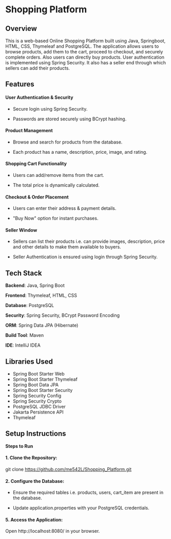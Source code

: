 # **Shopping Platform**

## Overview

This is a web-based Online Shopping Platform built using Java, Springboot, HTML, CSS, Thymeleaf and PostgreSQL. The application allows users to browse products, 
add them to the cart, proceed to checkout, and securely complete orders. Also users can directly buy products. User authentication is implemented using Spring Security. It also has a seller end through which sellers can add their products.

## Features

#### User Authentication & Security

- Secure login using Spring Security.

- Passwords are stored securely using BCrypt hashing.

#### Product Management

- Browse and search for products from the database.

- Each product has a name, description, price, image, and rating.

#### Shopping Cart Functionality

- Users can add/remove items from the cart.

- The total price is dynamically calculated.

#### Checkout & Order Placement

- Users can enter their address & payment details.

- "Buy Now" option for instant purchases.

#### Seller Window

- Sellers can list their products i.e. can provide images, description, price and other details to make them available to buyers.
  
- Seller Authentication is ensured using login through Spring Security.
  

## Tech Stack
**Backend**:    Java, Spring Boot

**Frontend**:   Thymeleaf, HTML, CSS

**Database**:   PostgreSQL

**Security**:   Spring Security, BCrypt Password Encoding

**ORM**:  Spring Data JPA (Hibernate)

**Build Tool**: Maven

**IDE**:  IntelliJ IDEA

## Libraries Used

-  Spring Boot Starter Web 
-  Spring Boot Starter Thymeleaf 
- Spring Boot Data JPA  
- Spring Boot Starter Security 
- Spring Security Config 
- Spring Security Crypto 
- PostgreSQL JDBC Driver 
- Jakarta Persistence API 
- Thymeleaf

## Setup Instructions

**Steps to Run**

 #### 1. Clone the Repository:

git clone https://github.com/me542L/Shopping_Platform.git

#### 2. Configure the Database:
- Ensure the required tables i.e. products, users, cart_item are present in the database.
  
- Update application.properties with your PostgreSQL credentials.

#### 5. Access the Application:

Open http://localhost:8080/ in your browser.




